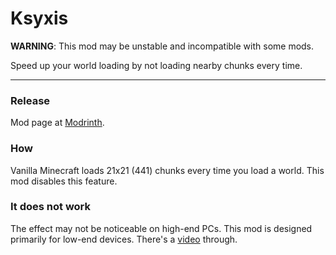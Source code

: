 # Ksyxis

**WARNING**: This mod may be unstable and incompatible with some mods.

Speed up  your world loading by not loading nearby chunks every time.

---
### Release
Mod page at [Modrinth](https://modrinth.com/mod/ksyxis).
### How
Vanilla Minecraft loads 21x21 (441) chunks every time you load a world. This mod disables this feature.
### It does not work
The effect may not be noticeable on high-end PCs. This mod is designed primarily for low-end devices.
There's a [video](https://youtu.be/PXWdDoVU1C4) through.

